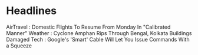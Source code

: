 # Headlines

AirTravel : Domestic Flights To Resume From Monday In "Calibrated Manner"
Weather : Cyclone Amphan Rips Through Bengal, Kolkata Buildings Damaged
Tech : Google's 'Smart' Cable Will Let You Issue Commands With a Squeeze
